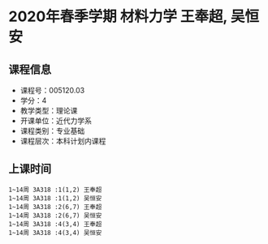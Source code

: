 # 2020年春季学期 材料力学 王奉超, 吴恒安






## 课程信息

- 课程号：005120.03
- 学分：4
- 教学类型：理论课
- 开课单位：近代力学系
- 课程类别：专业基础
- 课程层次：本科计划内课程

## 上课时间

```
1~14周 3A318 :1(1,2) 王奉超
1~14周 3A318 :1(1,2) 吴恒安
1~14周 3A318 :2(6,7) 王奉超
1~14周 3A318 :2(6,7) 吴恒安
1~14周 3A318 :4(3,4) 王奉超
1~14周 3A318 :4(3,4) 吴恒安
```

